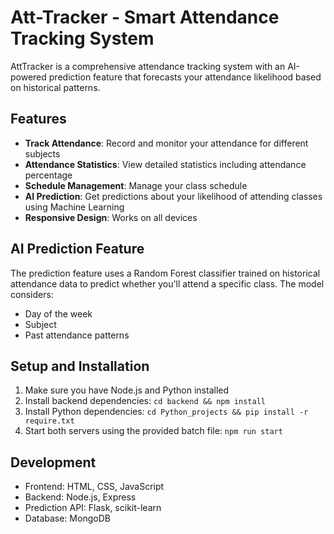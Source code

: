 # Att-Tracker - Smart Attendance Tracking System

AttTracker is a comprehensive attendance tracking system with an AI-powered prediction feature that forecasts your attendance likelihood based on historical patterns.

## Features

- **Track Attendance**: Record and monitor your attendance for different subjects
- **Attendance Statistics**: View detailed statistics including attendance percentage
- **Schedule Management**: Manage your class schedule
- **AI Prediction**: Get predictions about your likelihood of attending classes using Machine Learning
- **Responsive Design**: Works on all devices

## AI Prediction Feature

The prediction feature uses a Random Forest classifier trained on historical attendance data to predict whether you'll attend a specific class. The model considers:

- Day of the week
- Subject
- Past attendance patterns

## Setup and Installation

1. Make sure you have Node.js and Python installed
2. Install backend dependencies: `cd backend && npm install`
3. Install Python dependencies: `cd Python_projects && pip install -r require.txt`
4. Start both servers using the provided batch file: `npm run start`

## Development

- Frontend: HTML, CSS, JavaScript
- Backend: Node.js, Express
- Prediction API: Flask, scikit-learn
- Database: MongoDB
